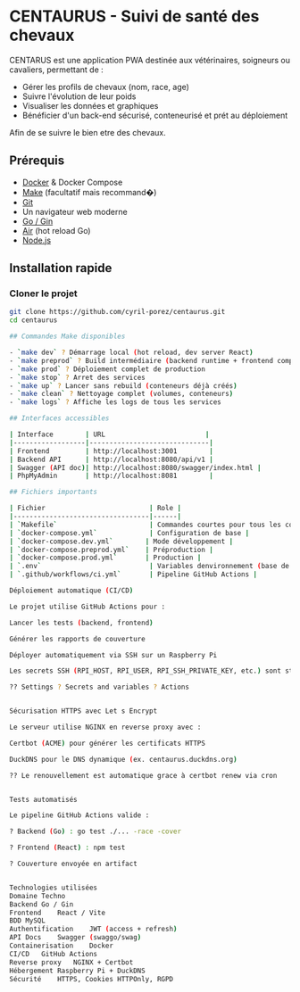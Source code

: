 # CENTAURUS - Suivi de santé des chevaux

CENTARUS est une application PWA destinée aux vétérinaires, soigneurs ou cavaliers, permettant de :
- Gérer les profils de chevaux (nom, race, age)
- Suivre l'évolution de leur poids
- Visualiser les données et graphiques
- Bénéficier d'un back-end sécurisé, conteneurisé et prét au déploiement

Afin de se suivre le bien etre des chevaux.

## Prérequis

- [Docker](https://www.docker.com/) & Docker Compose
- [Make](https://www.gnu.org/software/make/) (facultatif mais recommand�)
- [Git](https://git-scm.com/)
- Un navigateur web moderne
- [Go / Gin](https://gin-gonic.com/)
- [Air](https://github.com/cosmtrek/air) (hot reload Go)
- [Node.js](https://nodejs.org/)

## Installation rapide

### Cloner le projet

```bash
git clone https://github.com/cyril-porez/centaurus.git
cd centaurus

## Commandes Make disponibles

- `make dev` ? Démarrage local (hot reload, dev server React)
- `make preprod` ? Build intermédiaire (backend runtime + frontend compil�)
- `make prod` ? Déploiement complet de production
- `make stop` ? Arret des services
- `make up` ? Lancer sans rebuild (conteneurs déjà créés)
- `make clean` ? Nettoyage complet (volumes, conteneurs)
- `make logs` ? Affiche les logs de tous les services

## Interfaces accessibles

| Interface        | URL                         |
|------------------|------------------------------|
| Frontend         | http://localhost:3001        |
| Backend API      | http://localhost:8080/api/v1 |
| Swagger (API doc)| http://localhost:8080/swagger/index.html |
| PhpMyAdmin       | http://localhost:8081        |

## Fichiers importants

| Fichier                          | Role |
|----------------------------------|------|
| `Makefile`                       | Commandes courtes pour tous les contextes |
| `docker-compose.yml`             | Configuration de base |
| `docker-compose.dev.yml`        | Mode développement |
| `docker-compose.preprod.yml`    | Préproduction |
| `docker-compose.prod.yml`       | Production |
| `.env`                           | Variables denvironnement (base de données, ports...) |
| `.github/workflows/ci.yml`       | Pipeline GitHub Actions |

Déploiement automatique (CI/CD)

Le projet utilise GitHub Actions pour :

Lancer les tests (backend, frontend)

Générer les rapports de couverture

Déployer automatiquement via SSH sur un Raspberry Pi

Les secrets SSH (RPI_HOST, RPI_USER, RPI_SSH_PRIVATE_KEY, etc.) sont stockés dans GitHub :

?? Settings ? Secrets and variables ? Actions


Sécurisation HTTPS avec Let s Encrypt

Le serveur utilise NGINX en reverse proxy avec :

Certbot (ACME) pour générer les certificats HTTPS

DuckDNS pour le DNS dynamique (ex. centaurus.duckdns.org)

?? Le renouvellement est automatique grace à certbot renew via cron


Tests automatisés

Le pipeline GitHub Actions valide :

? Backend (Go) : go test ./... -race -cover

? Frontend (React) : npm test

? Couverture envoyée en artifact


Technologies utilisées
Domaine	Techno
Backend	Go / Gin
Frontend	React / Vite
BDD	MySQL
Authentification	JWT (access + refresh)
API Docs	Swagger (swaggo/swag)
Containerisation	Docker
CI/CD	GitHub Actions
Reverse proxy	NGINX + Certbot
Hébergement	Raspberry Pi + DuckDNS
Sécurité	HTTPS, Cookies HTTPOnly, RGPD
